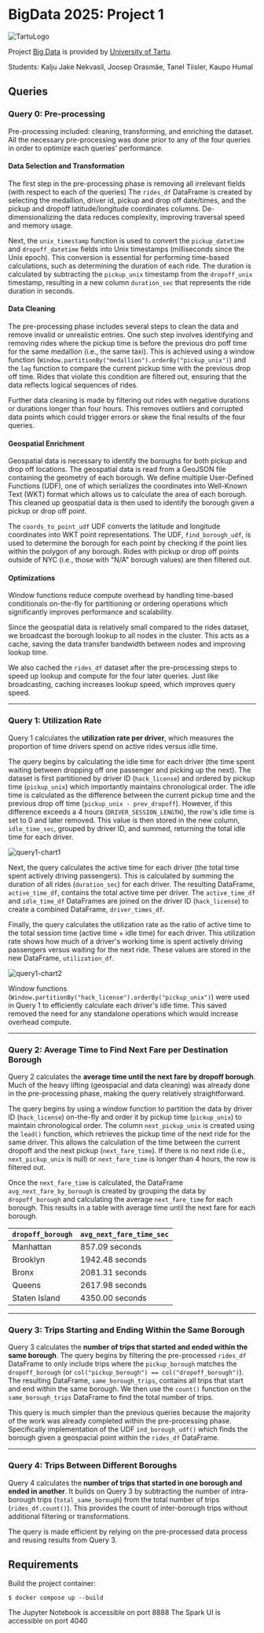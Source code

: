 
# BigData 2025: Project 1

![TartuLogo](./images/logo_ut_0.png)

Project [Big Data](https://courses.cs.ut.ee/2025/bdm/spring/Main/HomePage) is provided by [University of Tartu](https://courses.cs.ut.ee/).

Students: Kalju Jake Nekvasil, Joosep Orasmäe, Tanel Tiisler, Kaupo Humal

## Queries

### Query 0: Pre-processing

Pre-processing included: cleaning, transforming, and enriching the dataset. All the necessary pre-processing was done prior to any of the four queries in order to optimize each queries' performance.

#### Data Selection and Transformation

The first step in the pre-processing phase is removing all irrelevant fields (with respect to each of the queries) The `rides_df` DataFrame is created by selecting the medallion, driver id, pickup and drop off date/times, and the pickup and dropoff latitude/longitude coordinates columns. De-dimensionalizing the data reduces complexity, improving traversal speed and memory usage.

Next, the `unix_timestamp` function is used to convert the `pickup_datetime` and `dropoff_datetime` fields into Unix timestamps (milliseconds since the Unix epoch). This conversion is essential for performing time-based calculations, such as determining the duration of each ride. The duration is calculated by subtracting the `pickup_unix` timestamp from the `dropoff_unix` timestamp, resulting in a new column `duration_sec` that represents the ride duration in seconds.

#### Data Cleaning

The pre-processing phase includes several steps to clean the data and remove invalid or unrealistic entries. One such step involves identifying and removing rides where the pickup time is before the previous dro poff time for the same medallion (i.e., the same taxi). This is achieved using a window function (`Window.partitionBy("medallion").orderBy("pickup_unix")`) and the `lag` function to compare the current pickup time with the previous drop off time. Rides that violate this condition are filtered out, ensuring that the data reflects logical sequences of rides.

Further data cleaning is made by filtering out rides with negative durations or durations longer than four hours. This removes outliers and corrupted data points which could trigger errors or skew the final results of the four queries.

#### Geospatial Enrichment

Geospatial data is necessary to identify the boroughs for both pickup and drop off locations. The geospatial data is read from a GeoJSON file containing the geometry of each borough. We define multiple User-Defined Functions (UDF), one of which serializes the coordinates into Well-Known Text (WKT) format which allows us to calculate the area of each borough. This cleaned up geospatial data is then used to identify the borough given a pickup or drop off point.

The `coords_to_point_udf` UDF converts the latitude and longitude coordinates into WKT point representations. The UDF, `find_borough_udf`, is used to determine the borough for each point by checking if the point lies within the polygon of any borough. Rides with pickup or drop off points outside of NYC (i.e., those with "N/A" borough values) are then filtered out.

#### Optimizations

Window functions reduce compute overhead by handling time-based conditionals on-the-fly for partitioning or ordering operations which significantly improves performance and scalability.

Since the geospatial data is relatively small compared to the rides dataset, we broadcast the borough lookup to all nodes in the cluster. This acts as a cache, saving the data transfer bandwidth between nodes and improving lookup time.

We also cached the `rides_df` dataset after the pre-processing steps to speed up lookup and compute for the four later queries. Just like broadcasting, caching increases lookup speed, which improves query speed.

---

### Query 1: Utilization Rate

Query 1 calculates the **utilization rate per driver**, which measures the proportion of time drivers spend on active rides versus idle time.

The query begins by calculating the idle time for each driver (the time spent waiting between dropping off one passenger and picking up the next). The dataset is first partitioned by driver ID (`hack_license`) and ordered by pickup time (`pickup_unix`) which importantly maintains chronological order. The idle time is calculated as the difference between the current pickup time and the previous drop off time (`pickup_unix - prev_dropoff`). However, if this difference exceeds a 4 hours (`DRIVER_SESSION_LENGTH`), the row's idle time is set to 0 and later removed. This value is then stored in the new column, `idle_time_sec`, grouped by driver ID, and summed, returning the total idle time for each driver.

![query1-chart1](./images/driver_idle_time_chart.png)

Next, the query calculates the active time for each driver (the total time spent actively driving passengers). This is calculated by summing the duration of all rides (`duration_sec`) for each driver. The resulting DataFrame, `active_time_df`, contains the total active time per driver. The `active_time_df` and `idle_time_df` DataFrames are joined on the driver ID (`hack_license`) to create a combined DataFrame, `driver_times_df`.

Finally, the query calculates the utilization rate as the ratio of active time to the total session time (active time + idle time) for each driver. This utilization rate shows how much of a driver's working time is spent actively driving passengers versus waiting for the next ride. These values are stored in the new DataFrame, `utilization_df`.

![query1-chart2](./images/driver_utilization_rates_chart.png)

Window functions (`Window.partitionBy("hack_license").orderBy("pickup_unix")`) were used in Query 1 to efficiently calculate each driver's idle time. This saved removed the need for any standalone operations which would increase overhead compute.

---

### Query 2: Average Time to Find Next Fare per Destination Borough

Query 2 calculates the **average time until the next fare by dropoff borough**. Much of the heavy lifting (geospacial and data cleaning) was already done in the pre-processing phase, making the query relatively straightforward.

The query begins by using a window function to partition the data by driver ID (`hack_license`) on-the-fly and order it by pickup time (`pickup_unix`) to maintain chronological order. The column `next_pickup_unix` is created using the `lead()` function, which retrieves the pickup time of the next ride for the same driver. This allows the calculation of the time between the current dropoff and the next pickup (`next_fare_time`). If there is no next ride (i.e., `next_pickup_unix` is null) or `next_fare_time` is longer than 4 hours, the row is filtered out.

Once the `next_fare_time` is calculated, the DataFrame `avg_next_fare_by_borough` is created by grouping the data by `dropoff_borough` and calculating the average `next_fare_time` for each borough. This results in a table with average time until the next fare for each borough.

|`dropoff_borough`|`avg_next_fare_time_sec`|
|---------------|----------------------|
|      Manhattan|     857.09 seconds|
|       Brooklyn|    1942.48 seconds|
|          Bronx|    2081.31 seconds|
|         Queens|    2617.98 seconds|
|  Staten Island|    4350.00 seconds|

---

### Query 3: Trips Starting and Ending Within the Same Borough

Query 3 calculates the **number of trips that started and ended within the same borough**.
The query begins by filtering the pre-processed `rides_df` DataFrame to only include trips where the `pickup_borough` matches the `dropoff_borough` (or `col("pickup_borough") == col("dropoff_borough")`). The resulting DataFrame, `same_borough_trips`, contains all trips that start and end within the same borough. We then use the  `count()` function on the `same_borough_trips` DataFrame to find the total number of trips.

This query is much simpler than the previous queries because the majority of the work was already completed within the pre-processing phase. Specifically implementation of the UDF `ind_borough_udf()` which finds the borough given a geospacial point within the `rides_df` DataFrame.

---

### Query 4: Trips Between Different Boroughs

Query 4 calculates the **number of trips that started in one borough and ended in another**. It builds on Query 3 by subtracting the number of intra-borough trips (`total_same_borough`) from the total number of trips (`rides_df.count()`). This provides the count of inter-borough trips without additional filtering or transformations.

The query is made efficient by relying on the pre-processed data process and reusing results from Query 3.

## Requirements

Build the project container:

`$ docker compose up --build`

The Jupyter Notebook is accessible on port 8888
The Spark UI is accessible on port 4040
